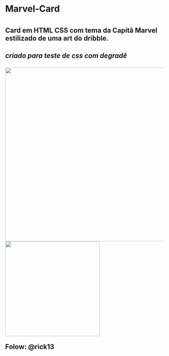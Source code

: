 <h1><b> Marvel-Card</b><h1>
<h2><p>Card em HTML CSS com tema da Capitã Marvel estilizado de uma art do dribble.</p><h2>
<i>criado para teste de css com degradê</i>
<br>
<br>
<img src="https://cdn.dribbble.com/users/1384533/screenshots/6124096/caption_marvel_dribbble_4x.png?compress=1&resize=800x600" width="550">



<img src="https://www.pikpng.com/pngl/b/150-1506141_html-css-and-javascript-logo-html5-css3-js.png" width="300">

Folow: @rick13

